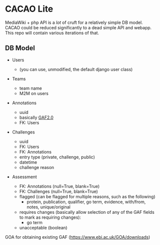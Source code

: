 # CACAO Lite

MediaWiki + php API is a *lot* of cruft for a relatively simple DB model. CACAO
could be reduced significantly to a dead simple API and webapp. This repo will
contain various iterations of that.


## DB Model

- Users
    - (you can use, unmodified, the default django user class)
- Teams
    - team name
    - M2M on users
- Annotations
    - uuid
    - basically [GAF2.0](http://geneontology.org/page/go-annotation-file-format-20)
    - FK: Users
- Challenges
    - uuid
    - FK: Users
    - FK: Annotations
    - entry type (private, challenge, public)
    - datetime
    - challenge reason

- Assessment
    - FK: Annotations (null=True, blank=True)
    - FK: Challenges (null=True, blank=True)
    - flagged (can be flagged for multiple reasons, such as the following)
        - protein, publication, qualifier, go term, evidence, with/from, notes, unique/original
    - requires changes (basically allow selection of any of the GAF fields to mark as requiring changes):
        - go term
    - unacceptable (boolean)

GOA for obtaining existing GAF (https://www.ebi.ac.uk/GOA/downloads)
